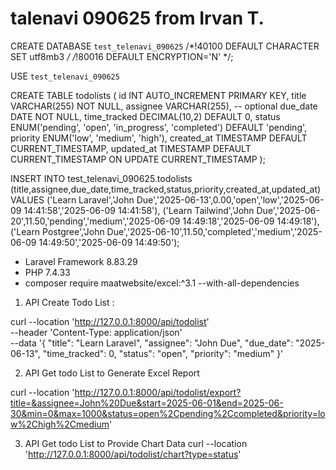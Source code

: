 # talenavi 090625 from Irvan T.

CREATE DATABASE `test_telenavi_090625` /*!40100 DEFAULT CHARACTER SET utf8mb3 */ /*!80016 DEFAULT ENCRYPTION='N' */;

USE `test_telenavi_090625`

CREATE TABLE todolists (
    id INT AUTO_INCREMENT PRIMARY KEY,
    title VARCHAR(255) NOT NULL,
    assignee VARCHAR(255), -- optional
    due_date DATE NOT NULL,
    time_tracked DECIMAL(10,2) DEFAULT 0,
    status ENUM('pending', 'open', 'in_progress', 'completed') DEFAULT 'pending',
    priority ENUM('low', 'medium', 'high'),
    created_at TIMESTAMP DEFAULT CURRENT_TIMESTAMP,
    updated_at TIMESTAMP DEFAULT CURRENT_TIMESTAMP ON UPDATE CURRENT_TIMESTAMP
);

INSERT INTO test_telenavi_090625.todolists (title,assignee,due_date,time_tracked,status,priority,created_at,updated_at) VALUES
	 ('Learn Laravel','John Due','2025-06-13',0.00,'open','low','2025-06-09 14:41:58','2025-06-09 14:41:58'),
	 ('Learn Tailwind','John Due','2025-06-20',11.50,'pending','medium','2025-06-09 14:49:18','2025-06-09 14:49:18'),
	 ('Learn Postgree','John Due','2025-06-10',11.50,'completed','medium','2025-06-09 14:49:50','2025-06-09 14:49:50');

- Laravel Framework 8.83.29
- PHP 7.4.33 
- composer require maatwebsite/excel:^3.1 --with-all-dependencies
 
1. API Create Todo List : 

curl --location 'http://127.0.0.1:8000/api/todolist' \
--header 'Content-Type: application/json' \
--data '{
    "title": "Learn Laravel",
    "assignee": "John Due",
    "due_date": "2025-06-13",
    "time_tracked": 0,
    "status": "open",
    "priority": "medium"
}'

2. API Get todo List to Generate Excel Report

curl --location 'http://127.0.0.1:8000/api/todolist/export?title=&assignee=John%20Due&start=2025-06-01&end=2025-06-30&min=0&max=1000&status=open%2Cpending%2Ccompleted&priority=low%2Chigh%2Cmedium'

3. API Get todo List to Provide Chart Data
curl --location 'http://127.0.0.1:8000/api/todolist/chart?type=status'
